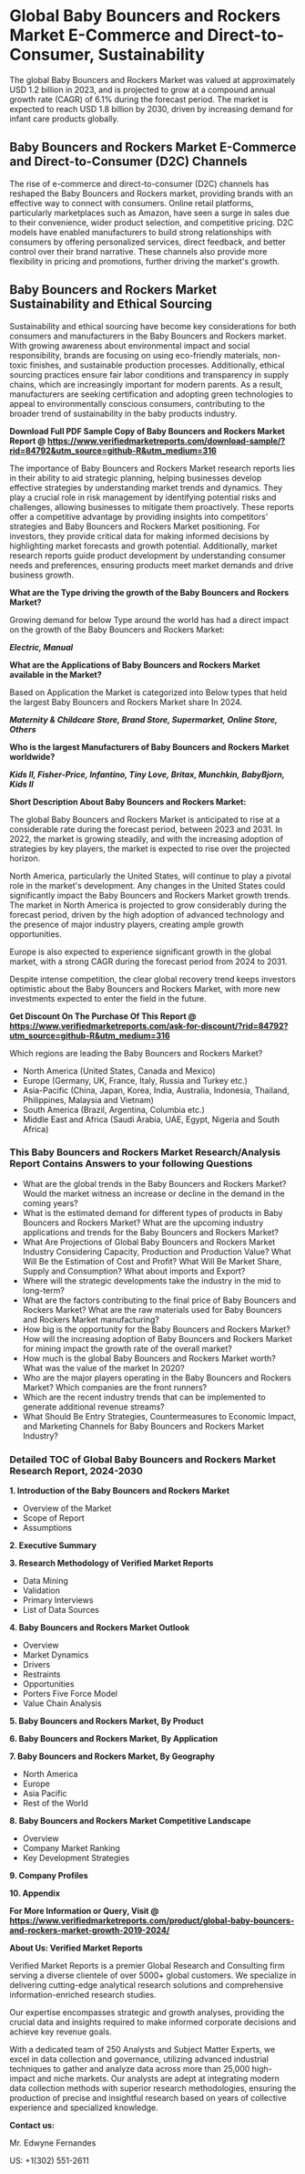 <h1>Global Baby Bouncers and Rockers Market E-Commerce and Direct-to-Consumer, Sustainability</h1><p class=""><p>The global Baby Bouncers and Rockers Market was valued at approximately USD 1.2 billion in 2023, and is projected to grow at a compound annual growth rate (CAGR) of 6.1% during the forecast period. The market is expected to reach USD 1.8 billion by 2030, driven by increasing demand for infant care products globally.</p><h2>Baby Bouncers and Rockers Market E-Commerce and Direct-to-Consumer (D2C) Channels</h2><p>The rise of e-commerce and direct-to-consumer (D2C) channels has reshaped the Baby Bouncers and Rockers market, providing brands with an effective way to connect with consumers. Online retail platforms, particularly marketplaces such as Amazon, have seen a surge in sales due to their convenience, wider product selection, and competitive pricing. D2C models have enabled manufacturers to build strong relationships with consumers by offering personalized services, direct feedback, and better control over their brand narrative. These channels also provide more flexibility in pricing and promotions, further driving the market's growth.</p><h2>Baby Bouncers and Rockers Market Sustainability and Ethical Sourcing</h2><p>Sustainability and ethical sourcing have become key considerations for both consumers and manufacturers in the Baby Bouncers and Rockers market. With growing awareness about environmental impact and social responsibility, brands are focusing on using eco-friendly materials, non-toxic finishes, and sustainable production processes. Additionally, ethical sourcing practices ensure fair labor conditions and transparency in supply chains, which are increasingly important for modern parents. As a result, manufacturers are seeking certification and adopting green technologies to appeal to environmentally conscious consumers, contributing to the broader trend of sustainability in the baby products industry.</p></p><p class=""><strong>Download Full PDF Sample Copy of Baby Bouncers and Rockers Market Report @ <a href="https://www.verifiedmarketreports.com/download-sample/?rid=84792&utm_source=github-R&utm_medium=316" target="_blank">https://www.verifiedmarketreports.com/download-sample/?rid=84792&utm_source=github-R&utm_medium=316</a></strong></p><p>The importance of&nbsp;Baby Bouncers and Rockers Market research reports lies in their ability to aid strategic planning, helping businesses develop effective strategies by understanding market trends and dynamics. They play a crucial role in risk management by identifying potential risks and challenges, allowing businesses to mitigate them proactively. These reports offer a competitive advantage by providing insights into competitors' strategies and Baby Bouncers and Rockers Market positioning. For investors, they provide critical data for making informed decisions by highlighting market forecasts and growth potential. Additionally, market research reports guide product development by understanding consumer needs and preferences, ensuring products meet market demands and drive business growth.</p><p><strong>What are the&nbsp;Type driving the growth of the Baby Bouncers and Rockers Market?</strong></p><p id="" class="">Growing demand for below Type around the world has had a direct impact on the growth of the Baby Bouncers and Rockers Market:</p><p class=""><em><strong>Electric, Manual</strong></em></p><p class=""><strong>What are the&nbsp;Applications&nbsp;of Baby Bouncers and Rockers Market available in the Market?</strong></p><p id="" class="">Based on Application the Market is categorized into Below types that held the largest Baby Bouncers and Rockers Market share In 2024.</p><p class=""><em><strong>Maternity & Childcare Store, Brand Store, Supermarket, Online Store, Others</strong></em></p><p class=""><strong>Who is the largest Manufacturers of Baby Bouncers and Rockers Market worldwide?</strong></p><p><em><strong>Kids II, Fisher-Price, Infantino, Tiny Love, Britax, Munchkin, BabyBjorn, Kids II</strong></em></p><p id="" class=""><strong>Short Description About Baby Bouncers and Rockers Market:</strong></p><p>The global Baby Bouncers and Rockers Market is anticipated to rise at a considerable rate during the forecast period, between 2023 and 2031. In 2022, the market is growing steadily, and with the increasing adoption of strategies by key players, the market is expected to rise over the projected horizon.</p><p>North America, particularly the United States, will continue to play a pivotal role in the market's development. Any changes in the United States could significantly impact the Baby Bouncers and Rockers Market growth trends. The market in North America is projected to grow considerably during the forecast period, driven by the high adoption of advanced technology and the presence of major industry players, creating ample growth opportunities.</p><p>Europe is also expected to experience significant growth in the global market, with a strong CAGR during the forecast period from 2024 to 2031.</p><p>Despite intense competition, the clear global recovery trend keeps investors optimistic about the Baby Bouncers and Rockers Market, with more new investments expected to enter the field in the future.</p><p id="" class=""><strong>Get Discount On The Purchase Of This Report @ <a href="https://www.verifiedmarketreports.com/ask-for-discount/?rid=84792?utm_source=github-R&utm_medium=316" target="_blank">https://www.verifiedmarketreports.com/ask-for-discount/?rid=84792?utm_source=github-R&utm_medium=316</a></strong></p><p class="">Which regions are leading the Baby Bouncers and Rockers Market?</p><ul><li>North America (United States, Canada and Mexico)</li><li>Europe (Germany, UK, France, Italy, Russia and Turkey etc.)</li><li>Asia-Pacific (China, Japan, Korea, India, Australia, Indonesia, Thailand, Philippines, Malaysia and Vietnam)</li><li>South America (Brazil, Argentina, Columbia etc.)</li><li>Middle East and Africa (Saudi Arabia, UAE, Egypt, Nigeria and South Africa)</li></ul><h3 id="" class="">This Baby Bouncers and Rockers Market Research/Analysis Report Contains Answers to your following Questions</h3><ul><li>What are the global trends in the Baby Bouncers and Rockers Market? Would the market witness an increase or decline in the demand in the coming years?</li><li>What is the estimated demand for different types of products in Baby Bouncers and Rockers Market? What are the upcoming industry applications and trends for the Baby Bouncers and Rockers Market?</li><li>What Are Projections of Global Baby Bouncers and Rockers Market Industry Considering Capacity, Production and Production Value? What Will Be the Estimation of Cost and Profit? What Will Be Market Share, Supply and Consumption? What about imports and Export?</li><li>Where will the strategic developments take the industry in the mid to long-term?</li><li>What are the factors contributing to the final price of Baby Bouncers and Rockers Market? What are the raw materials used for Baby Bouncers and Rockers Market manufacturing?</li><li>How big is the opportunity for the Baby Bouncers and Rockers Market? How will the increasing adoption of Baby Bouncers and Rockers Market for mining impact the growth rate of the overall market?</li><li>How much is the global Baby Bouncers and Rockers Market worth? What was the value of the market In 2020?</li><li>Who are the major players operating in the Baby Bouncers and Rockers Market? Which companies are the front runners?</li><li>Which are the recent industry trends that can be implemented to generate additional revenue streams?</li><li>What Should Be Entry Strategies, Countermeasures to Economic Impact, and Marketing Channels for Baby Bouncers and Rockers Market Industry?</li></ul><h3 id="" class="">Detailed TOC of Global Baby Bouncers and Rockers Market Research Report, 2024-2030</h3><p id="" class=""><strong>1. Introduction of the Baby Bouncers and Rockers Market</strong></p><ul><li>Overview of the Market</li><li>Scope of Report</li><li>Assumptions</li></ul><p id="" class=""><strong>2. Executive Summary</strong></p><p id="" class=""><strong>3. Research Methodology of Verified Market Reports</strong></p><ul><li>Data Mining</li><li>Validation</li><li>Primary Interviews</li><li>List of Data Sources</li></ul><p id="" class=""><strong>4. Baby Bouncers and Rockers Market Outlook</strong></p><ul><li>Overview</li><li>Market Dynamics</li><li>Drivers</li><li>Restraints</li><li>Opportunities</li><li>Porters Five Force Model</li><li>Value Chain Analysis</li></ul><p id="" class=""><strong>5. Baby Bouncers and Rockers Market, By Product</strong></p><p id="" class=""><strong>6. Baby Bouncers and Rockers Market, By Application</strong></p><p id="" class=""><strong>7. Baby Bouncers and Rockers Market, By Geography</strong></p><ul><li>North America</li><li>Europe</li><li>Asia Pacific</li><li>Rest of the World</li></ul><p id="" class=""><strong>8. Baby Bouncers and Rockers Market Competitive Landscape</strong></p><ul><li>Overview</li><li>Company Market Ranking</li><li>Key Development Strategies</li></ul><p id="" class=""><strong>9. Company Profiles</strong></p><p id="" class=""><strong>10. Appendix</strong></p><p id="" class=""><strong>For More Information or Query, Visit @ <a href="https://www.verifiedmarketreports.com/product/global-baby-bouncers-and-rockers-market-growth-2019-2024/" target="_blank">https://www.verifiedmarketreports.com/product/global-baby-bouncers-and-rockers-market-growth-2019-2024/</a></strong></p><p id="" class=""><strong>About Us: Verified Market Reports</strong></p><p id="" class="">Verified Market Reports is a premier Global Research and Consulting firm serving a diverse clientele of over 5000+ global customers. We specialize in delivering cutting-edge analytical research solutions and comprehensive information-enriched research studies.</p><p id="" class="">Our expertise encompasses strategic and growth analyses, providing the crucial data and insights required to make informed corporate decisions and achieve key revenue goals.</p><p id="" class="">With a dedicated team of 250 Analysts and Subject Matter Experts, we excel in data collection and governance, utilizing advanced industrial techniques to gather and analyze data across more than 25,000 high-impact and niche markets. Our analysts are adept at integrating modern data collection methods with superior research methodologies, ensuring the production of precise and insightful research based on years of collective experience and specialized knowledge.</p><p id="" class=""><strong>Contact us:</strong></p><p id="" class="">Mr. Edwyne Fernandes</p><p id="" class="">US: +1(302) 551-2611</p>